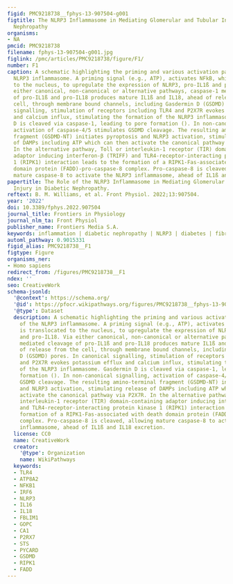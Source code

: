 ```yaml
---
figid: PMC9218738__fphys-13-907504-g001
figtitle: The NLRP3 Inflammasome in Mediating Glomerular and Tubular Injury in Diabetic
  Nephropathy
organisms:
- NA
pmcid: PMC9218738
filename: fphys-13-907504-g001.jpg
figlink: /pmc/articles/PMC9218738/figure/F1/
number: F1
caption: A schematic highlighting the priming and various activation pathways of the
  NLRP3 inflammasome. A priming signal (e.g., ATP), activates NFkB, which is translocated
  to the nucleus, to upregulate the expression of NLRP3, pro-IL1ß and pro-IL18. Via
  either canonical, non-canonical or alternative pathways, caspase-1 mediated cleavage
  of pro-IL1ß and pro-IL18 produces mature IL1ß and IL18, ahead of release from the
  cell, through membrane bound channels, including Gasdermin D (GSDMD) pores. In canonical
  signalling, stimulation of receptors including TLR4 and P2X7R evokes potassium efflux
  and calcium influx, stimulating the formation of the NLRP3 inflammasome. Gasdermin
  D is cleaved via caspase-1, leading to pore formation (). In non-canonical signalling,
  activation of caspase-4/5 stimulates GSDMD cleavage. The resulting amino-terminal
  fragment (GSDMD-NT) initiates pyroptosis and NLRP3 activation, stimulating release
  of DAMPs including ATP which can then activate the canonical pathway via P2X7R.
  In the alternative pathway, Toll or interleukin-1 receptor (TIR) domain-containing
  adaptor inducing interferon-β (TRIFF) and TLR4-receptor-interacting protein kinase
  1 (RIPK1) interaction leads to the formation of a RIPK1-Fas-associated with death
  domain protein (FADD)-pro-caspase-8 complex. Pro-caspase-8 is cleaved, allowing
  mature caspase-8 to activate the NLRP3 inflammasome, ahead of IL1ß and IL18 excretion.
papertitle: The Role of the NLRP3 Inflammasome in Mediating Glomerular and Tubular
  Injury in Diabetic Nephropathy.
reftext: B. M. Williams, et al. Front Physiol. 2022;13:907504.
year: '2022'
doi: 10.3389/fphys.2022.907504
journal_title: Frontiers in Physiology
journal_nlm_ta: Front Physiol
publisher_name: Frontiers Media S.A.
keywords: inflammation | diabetic nephropathy | NLRP3 | diabetes | fibrosis
automl_pathway: 0.9015331
figid_alias: PMC9218738__F1
figtype: Figure
organisms_ner:
- Homo sapiens
redirect_from: /figures/PMC9218738__F1
ndex: ''
seo: CreativeWork
schema-jsonld:
  '@context': https://schema.org/
  '@id': https://pfocr.wikipathways.org/figures/PMC9218738__fphys-13-907504-g001.html
  '@type': Dataset
  description: A schematic highlighting the priming and various activation pathways
    of the NLRP3 inflammasome. A priming signal (e.g., ATP), activates NFkB, which
    is translocated to the nucleus, to upregulate the expression of NLRP3, pro-IL1ß
    and pro-IL18. Via either canonical, non-canonical or alternative pathways, caspase-1
    mediated cleavage of pro-IL1ß and pro-IL18 produces mature IL1ß and IL18, ahead
    of release from the cell, through membrane bound channels, including Gasdermin
    D (GSDMD) pores. In canonical signalling, stimulation of receptors including TLR4
    and P2X7R evokes potassium efflux and calcium influx, stimulating the formation
    of the NLRP3 inflammasome. Gasdermin D is cleaved via caspase-1, leading to pore
    formation (). In non-canonical signalling, activation of caspase-4/5 stimulates
    GSDMD cleavage. The resulting amino-terminal fragment (GSDMD-NT) initiates pyroptosis
    and NLRP3 activation, stimulating release of DAMPs including ATP which can then
    activate the canonical pathway via P2X7R. In the alternative pathway, Toll or
    interleukin-1 receptor (TIR) domain-containing adaptor inducing interferon-β (TRIFF)
    and TLR4-receptor-interacting protein kinase 1 (RIPK1) interaction leads to the
    formation of a RIPK1-Fas-associated with death domain protein (FADD)-pro-caspase-8
    complex. Pro-caspase-8 is cleaved, allowing mature caspase-8 to activate the NLRP3
    inflammasome, ahead of IL1ß and IL18 excretion.
  license: CC0
  name: CreativeWork
  creator:
    '@type': Organization
    name: WikiPathways
  keywords:
  - TLR4
  - ATP8A2
  - NFKB1
  - IRF6
  - NLRP3
  - IL16
  - IL18
  - FBLIM1
  - GOPC
  - CA1
  - P2RX7
  - STS
  - PYCARD
  - GSDMD
  - RIPK1
  - FADD
---
```

